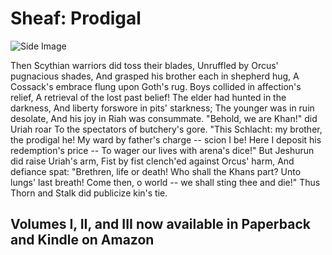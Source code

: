 # Sheaf: Prodigal

![Side Image](/docs/assets/images/Sheaf6-jpg.png)

Then Scythian warriors did toss their blades,
Unruffled by Orcus' pugnacious shades,
And grasped his brother each in shepherd hug,
A Cossack's embrace flung upon Goth's rug. 
Boys collided in affection's relief,
A retrieval of the lost past belief!
The elder had hunted in the darkness,
And liberty forswore in pits' starkness;
The younger was in ruin desolate,
And his joy in Riah was consummate.
"Behold, we are Khan!" did Uriah roar
To the spectators of butchery's gore.
"This Schlacht: my brother, the prodigal he!
My ward by father's charge -- scion I be!
Here I deposit his redemption's price --
To wager our lives with arena's dice!"
But Jeshurun did raise Uriah's arm,
Fist by fist clench'ed against Orcus' harm,
And defiance spat: "Brethren, life or death!
Who shall the Khans part? Unto lungs' last breath!
Come then, o world -- we shall sting thee and die!"
Thus Thorn and Stalk did publicize kin's tie. 

## Volumes I, II, and III now available in Paperback and Kindle on Amazon
